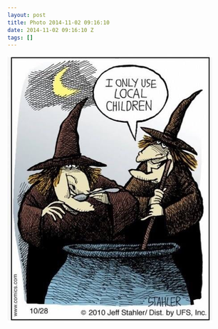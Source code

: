 ```yaml
---
layout: post
title: Photo 2014-11-02 09:16:10
date: 2014-11-02 09:16:10 Z
tags: []
---
```

![](/media/2014/11/101567925579.jpg)
